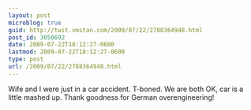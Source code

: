 ```yaml
---
layout: post
microblog: true
guid: http://twit.vmstan.com/2009/07/22/2788364948.html
post_id: 3050692
date: 2009-07-22T18:12:27-0600
lastmod: 2009-07-22T18:12:27-0600
type: post
url: /2009/07/22/2788364948.html
---
```

Wife and I were just in a car accident. T-boned. We are both OK, car is a little mashed up. Thank goodness for German overengineering!
